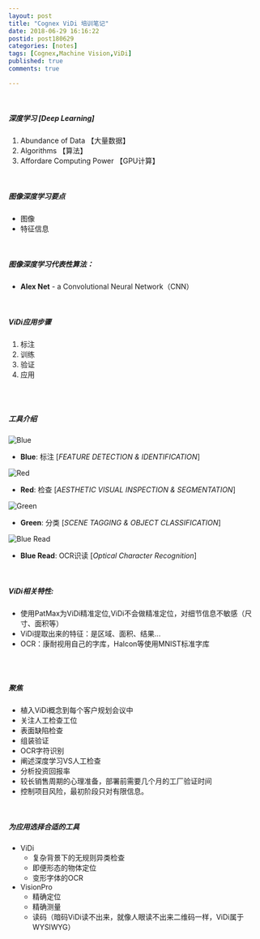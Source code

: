 ```yaml
---
layout: post
title: "Cognex ViDi 培训笔记"
date: 2018-06-29 16:16:22
postid: post180629
categories: [notes]
tags: [Cognex,Machine Vision,ViDi]
published: true
comments: true

---
```


<br>

##### 深度学习 [Deep Learning]
1. Abundance of Data 【大量数据】
2. Algorithms 【算法】
3. Affordare Computing Power 【GPU计算】

<!--more-->

<br>

##### 图像深度学习要点
- 图像
- 特征信息

<br>

##### 图像深度学习代表性算法：
 - **Alex Net** - a Convolutional Neural Network（CNN）

<br>

##### ViDi应用步骤
1. 标注
2. 训练
3. 验证
4. 应用

<br>

<!-- ##### ViDi应用过程
1. 图像采集
2. 特征提取
3. --
4. -- -->

<br>

##### 工具介绍

![Blue](https://www.cognex.cn/library/media/products/deep-learning/vidi-blue-icon.png?h=55&w=131&la=zh-CN&hash=C34CF60D0E440A3958B8DB2A04C9E61E830326AF)
- **Blue**: 标注 [*FEATURE DETECTION & IDENTIFICATION*]
 
![Red](https://www.cognex.cn/library/media/products/deep-learning/vidi-red-icon.png?h=55&w=131&la=zh-CN&hash=57BEAB76606714BEA1014AB6037A9E83D3A80BCB)
- **Red**: 检查 [*AESTHETIC VISUAL INSPECTION & SEGMENTATION*]

![Green](https://www.cognex.cn/library/media/products/deep-learning/vidi-green-icon.png?h=55&w=131&la=zh-CN&hash=1A6BE9A587DF0C4BC32143F8AA10ECDB575B6FD5)
- **Green**: 分类 [*SCENE TAGGING & OBJECT CLASSIFICATION*]

![Blue Read](https://www.cognex.cn/library/media/products/deep-learning/vidi-blue-read-icon.png?h=55&w=131&la=zh-CN&hash=D552D758A38A58567BB33780AE63BB0B89DADEF9)
- **Blue Read**: OCR识读 [*Optical Character Recognition*]

<br>

##### ViDi相关特性:
- 使用PatMax为ViDi精准定位,ViDi不会做精准定位，对细节信息不敏感（尺寸、面积等）
- ViDi提取出来的特征：是区域、面积、结果...
- OCR：康耐视用自己的字库，Halcon等使用MNIST标准字库

<br>

<!-- ##### 授权
- 训练版（开发版，包含VisionPro：MAX Package，时效训练版1/5年有效，到期续费，可中断）
- 运行版（包含不同功能的版本，Red、Blue、Green，永久有效。软件升级需要续费）
> VisionPro也有两个版本的加密狗

<br>

##### 性能选项
- BASE - 基础版：相当于人检速度，在客户一块NVidia GPU卡上运行，适用于汽车行业；
- STANDDARD - 标准版：在客户一块NVidia GPU卡上运行
- ADVANCED - 高级版：在客户多块NVidia GPU卡上运行

<br>

##### 代理商名称：ViDi PSI
> 尚菱
> 贝特威 -->

<br>

##### 聚焦
- 植入ViDi概念到每个客户规划会议中
- 关注人工检查工位
- 表面缺陷检查
- 组装验证
- OCR字符识别
- 阐述深度学习VS人工检查
- 分析投资回报率
- 较长销售周期的心理准备，部署前需要几个月的工厂验证时间
- 控制项目风险，最初阶段只对有限信息。

<br>

##### 为应用选择合适的工具
- ViDi
    + 复杂背景下的无规则异类检查
    + 即便形态的物体定位
    + 变形字体的OCR
- VisionPro
    + 精确定位
    + 精确测量
    + 读码（暗码ViDi读不出来，就像人眼读不出来二维码一样，ViDi属于WYSIWYG）
